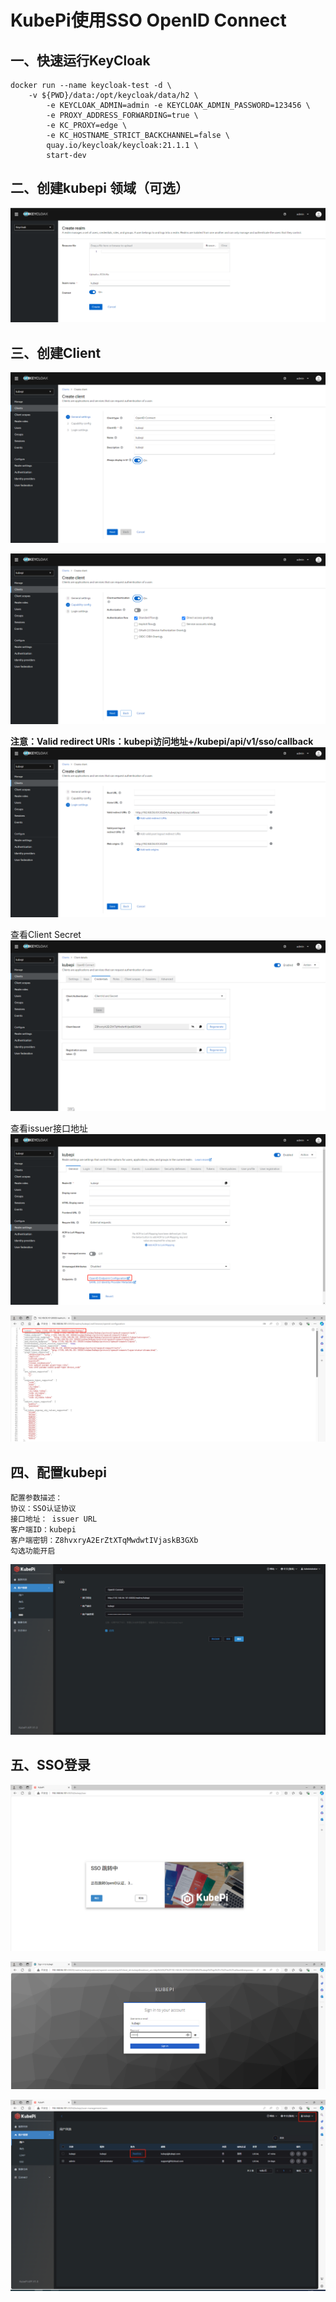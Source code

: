 # KubePi使用SSO OpenID Connect

## 一、快速运行KeyCloak
```
docker run --name keycloak-test -d \
	-v ${PWD}/data:/opt/keycloak/data/h2 \
        -e KEYCLOAK_ADMIN=admin -e KEYCLOAK_ADMIN_PASSWORD=123456 \
        -e PROXY_ADDRESS_FORWARDING=true \
        -e KC_PROXY=edge \
        -e KC_HOSTNAME_STRICT_BACKCHANNEL=false \
        quay.io/keycloak/keycloak:21.1.1 \
        start-dev
```

## 二、创建kubepi 领域（可选）
![img.png](img.png)

## 三、创建Client
![img_1.png](img_1.png)

![img_2.png](img_2.png)

**注意：Valid redirect URIs：kubepi访问地址+/kubepi/api/v1/sso/callback**
![img_3.png](img_3.png)

查看Client Secret
![img_4.png](img_4.png)

查看issuer接口地址
![img_5.png](img_5.png)

![img_6.png](img_6.png)

## 四、配置kubepi
```
配置参数描述：
协议：SSO认证协议
接口地址： issuer URL
客户端ID：kubepi
客户端密钥：Z8hvxryA2ErZtXTqMwdwtIVjaskB3GXb
勾选功能开启
```
![img_7.png](img_7.png)

## 五、SSO登录
![img_8.png](img_8.png)

![img_9.png](img_9.png)

![img_10.png](img_10.png)
